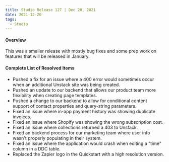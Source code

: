 ```yaml
---
title: Studio Release 127 | Dec 20, 2021
date: 2021-12-20
tags:
  - Studio
---
```


#### Overview

This was a smaller release with mostly bug fixes and some prep work on features that will be released in January.

#### Complete List of Resolved Items

* Pushed a fix for an issue where a 400 error would sometimes occur when an additional Unstack site was being created.
* Pushed an update to our backend that allows our product team more flexibility when creating page templates.
* Pushed a change to our backend to allow for conditional content support of contact properties and query-string
  parameters.
* Fixed an issue where in-app payment history was showing duplicate invoices.
* Fixed an issue where Shopify was showing the wrong subscription cost.
* Fixed an issue where collections returned a 403 to Unstack.
* Fixed an backend process for our marketing team where user info wasn't properly populating in their system.
* Fixed an issue where the application would crash when editing a "time" column in a DDC table.
* Replaced the Zapier logo in the Quickstart with a high resolution version.
